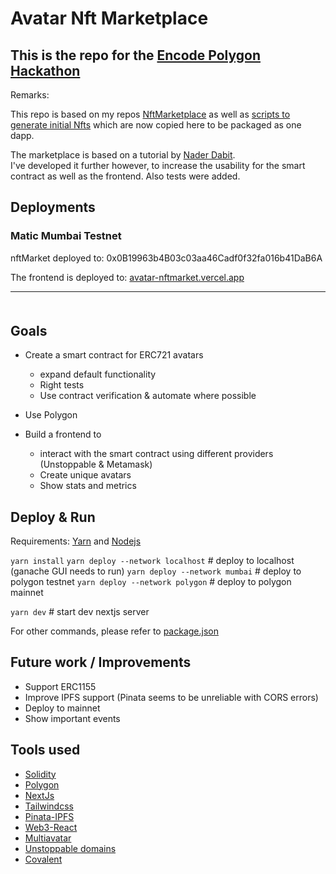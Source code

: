 # Avatar Nft Marketplace

## This is the repo for the [Encode Polygon Hackathon](https://www.encode.club/polygon-hackathon)

Remarks:

This repo is based on my repos [NftMarketplace](https://github.com/Caruso33/blockchain_dapps/tree/master/nader/4_nft_marketplace)
as well as [scripts to generate initial Nfts](https://github.com/Caruso33/blockchain_dapps/tree/master/nft/multiavatar) which are now copied here to be packaged as one dapp.

The marketplace is based on a tutorial by [Nader Dabit](https://twitter.com/dabit3).  
I've developed it further however, to increase the usability for the smart contract as well as the frontend. Also tests were added.

## Deployments

### Matic Mumbai Testnet

<!--****
Recent addresses:
0xEf6d29dDFf75C3aC09C7AA37B3ea58aA2Bb24EB5
0x148B94D622c2Ac3abfb550AEaF48F25F105EA18b
0x663930fEBAD365ABC3E6388C6063829cCB1abedA
0xe27ece1d3d0A79692A85fc7114CA16e6cD421D91
0x39e618Ba8B2ba2E8902fabcBd184df6E9172e180
0x30a1b68D207c39924513424F2f9969a02eba2E2E
0xA4d1F6D750fe425A95DBb204115587D2c3D81DAf
0xB70C94932E241120e45B2cBE06b07D90a100Fd89
 -->

nftMarket deployed to: 0x0B19963b4B03c03aa46Cadf0f32fa016b41DaB6A

The frontend is deployed to: [avatar-nftmarket.vercel.app](https://avatar-nftmarket.vercel.app/)

---

<div style="margin-top: 50px" />

## Goals

- Create a smart contract for ERC721 avatars

  - expand default functionality
  - Right tests
  - Use contract verification & automate where possible

- Use Polygon

- Build a frontend to
  - interact with the smart contract using different providers (Unstoppable & Metamask)
  - Create unique avatars
  - Show stats and metrics

## Deploy & Run

Requirements: [Yarn](https://yarnpkg.com/) and [Nodejs](https://nodejs.org/en/)

`yarn install`
`yarn deploy --network localhost` # deploy to localhost (ganache GUI needs to run)
`yarn deploy --network mumbai` # deploy to polygon testnet
`yarn deploy --network polygon` # deploy to polygon mainnet

`yarn dev` # start dev nextjs server

For other commands, please refer to [package.json](package.json)

## Future work / Improvements

- Support ERC1155
- Improve IPFS support (Pinata seems to be unreliable with CORS errors)
- Deploy to mainnet
- Show important events

## Tools used

- [Solidity](https://soliditylang.org/)
- [Polygon](https://polygon.technology/)
- [NextJs](https://nextjs.org/)
- [Tailwindcss](https://tailwindcss.com/)
- [Pinata-IPFS](https://pinata.cloud/)
- [Web3-React](https://github.com/NoahZinsmeister/web3-react)
- [Multiavatar](https://multiavatar.com/)
- [Unstoppable domains](https://unstoppabledomains.com)
- [Covalent](https://www.covalenthq.com/)
